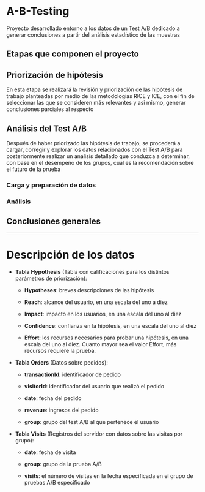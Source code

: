 # A-B-Testing
Proyecto desarrollado entorno a los datos de un Test A/B dedicado a generar conclusiones a partir del análisis estadístico de las muestras

## Etapas que componen el proyecto

## Priorización de hipótesis
En esta etapa se realizará la revisión y priorización de las hipótesis de trabajo planteadas por medio de las metodologías RICE y ICE, con el fin de seleccionar las que se consideren más relevantes y asi mismo, generar conclusiones parciales al respecto

## Análisis del Test A/B
Después de haber priorizado las hipótesis de trabajo, se procederá a cargar, corregir y explorar los datos relacionados con el Test A/B para posteriormente realizar un análisis detallado que conduzca a determinar, con base en el desempeño de los grupos, cuál es la recomendación sobre el futuro de la prueba

### Carga y preparación de datos
### Análisis

## Conclusiones generales
---------------

# Descripción de los datos
- **Tabla Hypothesis** (Tabla con calificaciones para los distintos parámetros de priorización):

    - **Hypotheses**: breves descripciones de las hipótesis
    
    - **Reach**: alcance del usuario, en una escala del uno a diez
    
    - **Impact**: impacto en los usuarios, en una escala del uno al diez
    
    - **Confidence**: confianza en la hipótesis, en una escala del uno al diez
    
    - **Effort**: los recursos necesarios para probar una hipótesis, en una escala del uno al diez. Cuanto mayor sea el valor Effort, más recursos requiere la prueba.
    

- **Tabla Orders** (Datos sobre pedidos):

    - **transactionId**: identificador de pedido

    - **visitorId**: identificador del usuario que realizó el pedido

    - **date**: fecha del pedido

    - **revenue**: ingresos del pedido

    - **group**: grupo del test A/B al que pertenece el usuario


- **Tabla Visits** (Registros del servidor con datos sobre las visitas por grupo):

    - **date**: fecha de visita

    - **group**: grupo de la prueba A/B

    - **visits**: el número de visitas en la fecha especificada en el grupo de pruebas A/B especificado
